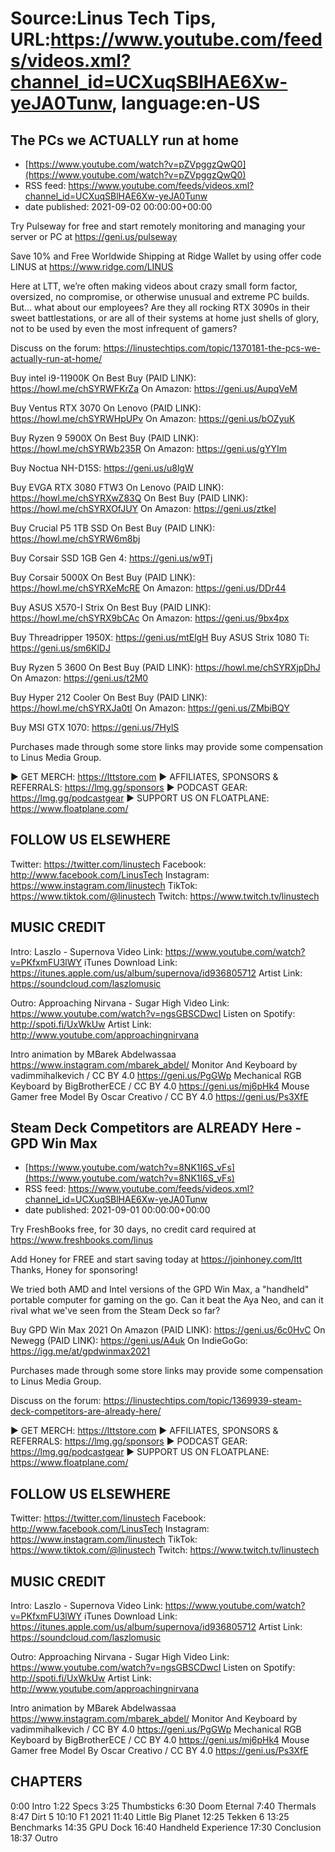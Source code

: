 # Source:Linus Tech Tips, URL:https://www.youtube.com/feeds/videos.xml?channel_id=UCXuqSBlHAE6Xw-yeJA0Tunw, language:en-US

## The PCs we ACTUALLY run at home
 - [https://www.youtube.com/watch?v=pZVpggzQwQ0](https://www.youtube.com/watch?v=pZVpggzQwQ0)
 - RSS feed: https://www.youtube.com/feeds/videos.xml?channel_id=UCXuqSBlHAE6Xw-yeJA0Tunw
 - date published: 2021-09-02 00:00:00+00:00

Try Pulseway for free and start remotely monitoring and managing your server or PC at https://geni.us/pulseway

Save 10% and Free Worldwide Shipping at Ridge Wallet by using offer code LINUS at https://www.ridge.com/LINUS

Here at LTT, we’re often making videos about crazy small form factor, oversized, no compromise, or otherwise unusual and extreme PC builds. But… what about our employees? Are they all rocking RTX 3090s in their sweet battlestations, or are all of their systems at home just shells of glory, not to be used by even the most infrequent of gamers?

Discuss on the forum: https://linustechtips.com/topic/1370181-the-pcs-we-actually-run-at-home/


Buy intel i9-11900K
On Best Buy (PAID LINK): https://howl.me/chSYRWFKrZa 
On Amazon: https://geni.us/AupqVeM

Buy Ventus RTX 3070
On Lenovo (PAID LINK): https://howl.me/chSYRWHpUPv 
On Amazon: https://geni.us/bOZyuK

Buy Ryzen 9 5900X
On Best Buy (PAID LINK): https://howl.me/chSYRWb235R 
On Amazon: https://geni.us/gYYIm

Buy Noctua NH-D15S: https://geni.us/u8lgW

Buy EVGA RTX 3080 FTW3
On Lenovo (PAID LINK): https://howl.me/chSYRXwZ83Q 
On Best Buy (PAID LINK): https://howl.me/chSYRXOfJUY 
On Amazon: https://geni.us/ztkel

Buy Crucial P5 1TB SSD
On Best Buy (PAID LINK): https://howl.me/chSYRW6m8bj 

Buy Corsair SSD 1GB Gen 4: https://geni.us/w9Tj

Buy Corsair 5000X
On Best Buy (PAID LINK): https://howl.me/chSYRXeMcRE 
On Amazon: https://geni.us/DDr44

Buy ASUS X570-I Strix
On Best Buy (PAID LINK): https://howl.me/chSYRX9bCAc
On Amazon: https://geni.us/9bx4px

Buy Threadripper 1950X: https://geni.us/mtElgH
Buy ASUS Strix 1080 Ti: https://geni.us/sm6KlDJ

Buy Ryzen 5 3600
On Best Buy (PAID LINK): https://howl.me/chSYRXjpDhJ 
On Amazon: https://geni.us/t2M0

Buy Hyper 212 Cooler
On Best Buy (PAID LINK): https://howl.me/chSYRXJa0tI 
On Amazon: https://geni.us/ZMbiBQY

Buy MSI GTX 1070: https://geni.us/7HylS

Purchases made through some store links may provide some compensation to Linus Media Group.

► GET MERCH: https://lttstore.com
► AFFILIATES, SPONSORS & REFERRALS: https://lmg.gg/sponsors
► PODCAST GEAR: https://lmg.gg/podcastgear
► SUPPORT US ON FLOATPLANE: https://www.floatplane.com/

FOLLOW US ELSEWHERE
---------------------------------------------------  
Twitter: https://twitter.com/linustech
Facebook: http://www.facebook.com/LinusTech
Instagram: https://www.instagram.com/linustech
TikTok: https://www.tiktok.com/@linustech
Twitch: https://www.twitch.tv/linustech

MUSIC CREDIT
---------------------------------------------------
Intro: Laszlo - Supernova
Video Link: https://www.youtube.com/watch?v=PKfxmFU3lWY
iTunes Download Link: https://itunes.apple.com/us/album/supernova/id936805712
Artist Link: https://soundcloud.com/laszlomusic

Outro: Approaching Nirvana - Sugar High
Video Link: https://www.youtube.com/watch?v=ngsGBSCDwcI
Listen on Spotify: http://spoti.fi/UxWkUw
Artist Link: http://www.youtube.com/approachingnirvana

Intro animation by MBarek Abdelwassaa https://www.instagram.com/mbarek_abdel/
Monitor And Keyboard by vadimmihalkevich / CC BY 4.0  https://geni.us/PgGWp
Mechanical RGB Keyboard by BigBrotherECE / CC BY 4.0 https://geni.us/mj6pHk4
Mouse Gamer free Model By Oscar Creativo / CC BY 4.0 https://geni.us/Ps3XfE

## Steam Deck Competitors are ALREADY Here - GPD Win Max
 - [https://www.youtube.com/watch?v=8NK1I6S_vFs](https://www.youtube.com/watch?v=8NK1I6S_vFs)
 - RSS feed: https://www.youtube.com/feeds/videos.xml?channel_id=UCXuqSBlHAE6Xw-yeJA0Tunw
 - date published: 2021-09-01 00:00:00+00:00

Try FreshBooks free, for 30 days, no credit card required at https://www.freshbooks.com/linus

Add Honey for FREE and start saving today at https://joinhoney.com/ltt
Thanks, Honey for sponsoring!

We tried both AMD and Intel versions of the GPD Win Max, a "handheld" portable computer for gaming on the go. Can it beat the Aya Neo, and can it rival what we've seen from the Steam Deck so far?


Buy GPD Win Max 2021
On Amazon (PAID LINK): https://geni.us/6c0HvC
On Newegg (PAID LINK): https://geni.us/A4uk
On IndieGoGo: https://igg.me/at/gpdwinmax2021

Purchases made through some store links may provide some compensation to Linus Media Group.

Discuss on the forum: https://linustechtips.com/topic/1369939-steam-deck-competitors-are-already-here/

► GET MERCH: https://lttstore.com
► AFFILIATES, SPONSORS & REFERRALS: https://lmg.gg/sponsors
► PODCAST GEAR: https://lmg.gg/podcastgear
► SUPPORT US ON FLOATPLANE: https://www.floatplane.com/

FOLLOW US ELSEWHERE
---------------------------------------------------  
Twitter: https://twitter.com/linustech
Facebook: http://www.facebook.com/LinusTech
Instagram: https://www.instagram.com/linustech
TikTok: https://www.tiktok.com/@linustech
Twitch: https://www.twitch.tv/linustech

MUSIC CREDIT
---------------------------------------------------
Intro: Laszlo - Supernova
Video Link: https://www.youtube.com/watch?v=PKfxmFU3lWY
iTunes Download Link: https://itunes.apple.com/us/album/supernova/id936805712
Artist Link: https://soundcloud.com/laszlomusic

Outro: Approaching Nirvana - Sugar High
Video Link: https://www.youtube.com/watch?v=ngsGBSCDwcI
Listen on Spotify: http://spoti.fi/UxWkUw
Artist Link: http://www.youtube.com/approachingnirvana

Intro animation by MBarek Abdelwassaa https://www.instagram.com/mbarek_abdel/
Monitor And Keyboard by vadimmihalkevich / CC BY 4.0  https://geni.us/PgGWp
Mechanical RGB Keyboard by BigBrotherECE / CC BY 4.0 https://geni.us/mj6pHk4
Mouse Gamer free Model By Oscar Creativo / CC BY 4.0 https://geni.us/Ps3XfE

CHAPTERS
---------------------------------------------------  
0:00 Intro
1:22 Specs
3:25 Thumbsticks
6:30 Doom Eternal
7:40 Thermals
8:47 Dirt 5
10:10 F1 2021
11:40 Little Big Planet
12:25 Tekken 6
13:25 Benchmarks
14:35 GPU Dock
16:40 Handheld Experience
17:30 Conclusion
18:37 Outro

